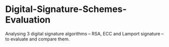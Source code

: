 # Digital-Signature-Schemes-Evaluation
Analysing 3 digital signature algorithms – RSA, ECC and Lamport signature – to evaluate and compare them.
